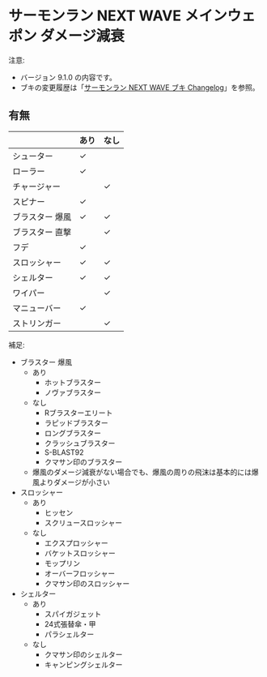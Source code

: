 # サーモンラン NEXT WAVE メインウェポン ダメージ減衰

注意:

- バージョン 9.1.0 の内容です。
- ブキの変更履歴は「[サーモンラン NEXT WAVE ブキ Changelog](../CHANGELOG.md)」を参照。

## 有無

||あり|なし|
|-|-|-|
|シューター|✓||
|ローラー|✓||
|チャージャー||✓|
|スピナー|✓||
|ブラスター 爆風|✓|✓|
|ブラスター 直撃||✓|
|フデ|✓||
|スロッシャー|✓|✓|
|シェルター|✓|✓|
|ワイパー||✓|
|マニューバー|✓||
|ストリンガー||✓|

補足:

- ブラスター 爆風
	- あり
		- ホットブラスター
		- ノヴァブラスター
	- なし
		- Rブラスターエリート
		- ラピッドブラスター
		- ロングブラスター
		- クラッシュブラスター
		- S-BLAST92
		- クマサン印のブラスター
	- 爆風のダメージ減衰がない場合でも、爆風の周りの飛沫は基本的には爆風よりダメージが小さい
- スロッシャー
	- あり
		- ヒッセン
		- スクリュースロッシャー
	- なし
		- エクスプロッシャー
		- バケットスロッシャー
		- モップリン
		- オーバーフロッシャー
		- クマサン印のスロッシャー
- シェルター
	- あり
		- スパイガジェット
		- 24式張替傘・甲
		- パラシェルター
	- なし
		- クマサン印のシェルター
		- キャンピングシェルター
